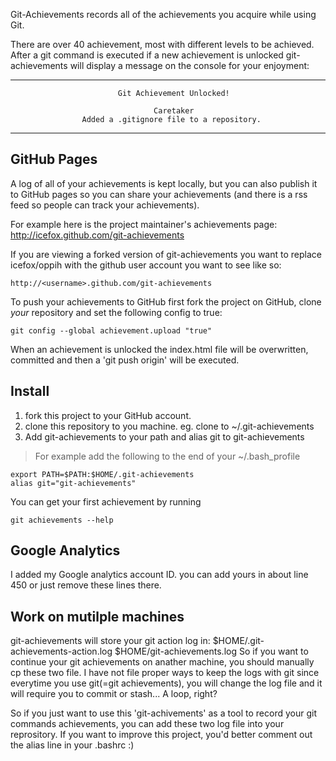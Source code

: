 Git-Achievements records all of the achievements you acquire while using Git.

There are over 40 achievement, most with different levels to be achieved.
After a git command is executed if a new achievement is unlocked
git-achievements will display a message on the console for your enjoyment:

********************************************************************************
                            Git Achievement Unlocked!                            

                                    Caretaker                                    
                    Added a .gitignore file to a repository.                    
********************************************************************************


GitHub Pages
------------

A log of all of your achievements is kept locally, but you can also publish
it to GitHub pages so you can share your achievements (and there is a rss
feed so people can track your achievements).

For example here is the project maintainer's achievements page: http://icefox.github.com/git-achievements

If you are viewing a forked version of git-achievements you want to replace icefox/oppih
with the github user account you want to see like so:

    http://<username>.github.com/git-achievements

To push your achievements to GitHub first fork the project on GitHub,
clone *your* repository and set the following config to true:

    git config --global achievement.upload "true"

When an achievement is unlocked the index.html file will be overwritten,
committed and then a 'git push origin' will be executed.


Install
-------
1. fork this project to your GitHub account.
2. clone this repository to you machine. eg. clone to ~/.git-achievements
3. Add git-achievements to your path and alias git to git-achievements

>For example add the following to the end of your ~/.bash_profile

    export PATH=$PATH:$HOME/.git-achievements
    alias git="git-achievements"

You can get your first achievement by running

    git achievements --help


**Google Analytics**
-------
I added my Google analytics account ID. you can add yours in about line 450 or just remove these lines there.

Work on mutilple machines
-------
git-achievements will store your git action log in:
    $HOME/.git-achievements-action.log
    $HOME/git-achievements.log
So if you want to continue your git achievements on anather machine, you should manually cp these two file.
I have not file proper ways to keep the logs with git since everytime you use git(=git achievements),
  you will change the log file and it will require you to commit or stash...
  A loop, right?

So if you just want to use this 'git-achivements' as a tool to record your git commands achievements,
   you can add these two log file into your reprository.
   If you want to improve this project, you'd better comment out the alias line in your .bashrc :)
